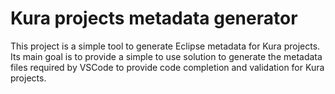 # Kura projects metadata generator

This project is a simple tool to generate Eclipse metadata for Kura projects. Its main goal is to provide a simple to use solution to generate the metadata files required by VSCode to provide code completion and validation for Kura projects.
